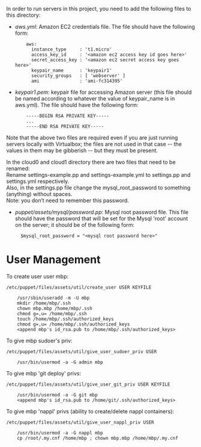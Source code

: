 In order to run servers in this project, you need to add the following files to this
directory:

* *aws.yml*: Amazon EC2 credentials file.  The file should have the following form:
  ```
      aws:
        instance_type     : 't1.micro'
        access_key_id     : '<amazon ec2 access key id goes here>'
        secret_access_key : '<amazon ec2 secret access key goes here>'
        keypair_name      : 'keypair1'
        security_groups   : [ 'webserver' ]
        ami               : 'ami-fc314395'
  ```
  
* *keypair1.pem*: keypair file for accessing Amazon server (this file should be named
  according to whatever the value of keypair_name is in aws.yml).   The file should
  have the following form:
  ```
      -----BEGIN RSA PRIVATE KEY-----
      ...
      -----END RSA PRIVATE KEY-----
  ```

Note that the above two files are required even if you are just running servers
locally with Virtualbox; the files are not used in that case -- the values in them may
be gibberish -- but they must be present.
  
In the cloud0 and cloud1 directory there are two files that need to be renamed:  
Rename settings-example.pp and settings-example.yml to settings.pp and settings.yml respectively.  
Also, in the settings.pp file change the mysql_root_password to something (anything) without spaces.  
Note: you don’t need to remember this password.  
  
* *puppet/assets/mysql/password.pp*: Mysql root password file.  This file should
  have the password that will be set for the Mysql 'root' account on the server;
  it should be of the following form:
  ```
    $mysql_root_password = "<mysql root password here>"
  ```

User Management
===============

To create user user mbp:

    /etc/puppet/files/assets/util/create_user USER KEYFILE

        /usr/sbin/useradd -m -U mbp
        mkdir /home/mbp/.ssh
        chown mbp.mbp /home/mbp/.ssh
        chmod g=,u= /home/mbp/.ssh
        touch /home/mbp/.ssh/authorized_keys
        chmod g=,u= /home/mbp/.ssh/authorized_keys
        <append mbp's id_rsa.pub to /home/mbp/.ssh/authorized_keys>
    

To give mbp sudoer's priv:

    /etc/puppet/files/assets/util/give_user_sudoer_priv USER

        /usr/bin/usermod -a -G admin mbp

To give mbp 'git deploy' privs:

    /etc/puppet/files/assets/util/give_user_git_priv USER KEYFILE

        /usr/bin/usermod -a -G git mbp
        <append mbp's id_rsa.pub to /home/git/.ssh/authorized_keys>

To give mbp 'nappl' privs (ability to create/delete nappl containers):

    /etc/puppet/files/assets/util/give_user_nappl_priv USER

        /usr/bin/usermod -a -G nappl mbp
        cp /root/.my.cnf /home/mbp ; chown mbp.mbp /home/mbp/.my.cnf
